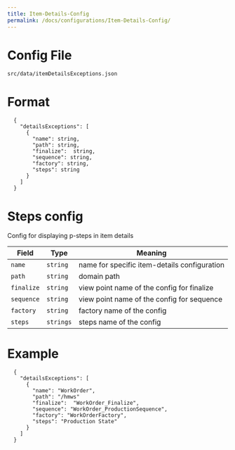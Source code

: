 ```yaml
---
title: Item-Details-Config
permalink: /docs/configurations/Item-Details-Config/
---
```


# Config File

`src/data/itemDetailsExceptions.json`

# Format
```
  {
    "detailsExceptions": [
      {
        "name": string,
        "path": string,
        "finalize":  string,
        "sequence": string,
        "factory": string,
        "steps": string
      }
    ]
  }
```
# Steps config

Config for displaying p-steps in item details

| Field | Type | Meaning |
| ------------- | ------------- | ------------- |
| `name`| `string` | name for specific item-details configuration |
| `path `| `string` | domain path |
| `finalize` | `string` | view point name of the config for finalize |
| `sequence` | `string` | view point name of the config for sequence |
| `factory` | `string` | factory name of the config |
| `steps` | `strings` | steps name of the config |

# Example
```
  {
    "detailsExceptions": [
      {
        "name": "WorkOrder",
        "path": "/hmws"
        "finalize":  "WorkOrder_Finalize",
        "sequence": "WorkOrder_ProductionSequence",
        "factory": "WorkOrderFactory",
        "steps": "Production State"
      }
    ]
  }
```